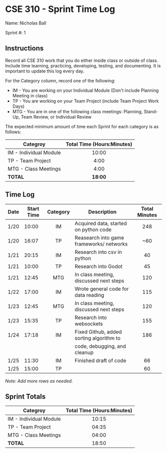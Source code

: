 # CSE 310 - Sprint Time Log

Name: Nicholas Ball

Sprint #: 1

## Instructions

Record all CSE 310 work that you do either inside class or outside of class.  Include time learning, practicing, developing, testing, and documenting.  It is important to update this log every day.

For the Category column, record one of the following:
* IM - You are working on your Individual Module (Don't include Planning Meeting in class)
* TP - You are working on your Team Project (include Team Project Work Days)
* MTG - You are in one of the following class meetings: Planning, Stand-Up, Team Review, or Individual Review

The expected minimum amount of time each Sprint for each category is as follows:

|Categroy                       |Total Time (Hours:Minutes)|
|-------------------------------|:------------------------:|
|IM - Individual Module         |          10:00           |
|TP - Team Project              |           4:00           |
|MTG - Class Meetings           |           4:00           |
|**TOTAL**                      |        **18:00**         |

## Time Log

|Date      |Start Time|Category|Description                                 |Total Minutes|
|----------|----------|:------:|--------------------------------------------|:-----------:|
|   1/20   |  10:00   |   IM   |  Acquired data, started on python code     |     248     |
|   1/20   |  16:07   |   TP   |  Reasearch into game frameworks/ networks  |     ~60     |
|   1/21   |  20:15   |   IM   |  Research into csv in python               |      40     |
|   1/21   |  10:00   |   TP   |  Research into Godot                       |      45     |
|   1/21   |  12:45   |  MTG   |  In class meeting, discussed next steps    |     120     |
|   1/22   |  17:00   |   IM   |  Wrote general code for data reading       |     115     |
|   1/23   |  12:45   |  MTG   |  In class meeting, discussed next steps    |     120     |
|   1/23   |  15:35   |   TP   |  Research into websockets                  |     155     |
|   1/24   |  17:18   |   IM   |  Fixed Github, added sorting algorithm to  |     186     |
|          |          |        |  code, debugging, and cleanup              |             |
|   1/25   |  11:30   |   IM   |  Finished draft of code                    |      66     |
|   1/25   |  15:00   |   TP   |                                            |      60     |

_Note: Add more rows as needed._

## Sprint Totals

|Categroy                       |Total Time (Hours:Minutes)|
|-------------------------------|:------------------------:|
|IM - Individual Module         |          10:15           |
|TP - Team Project              |          04:35           |
|MTG - Class Meetings           |          04:00           |
|**TOTAL**                      |          18:50           |
